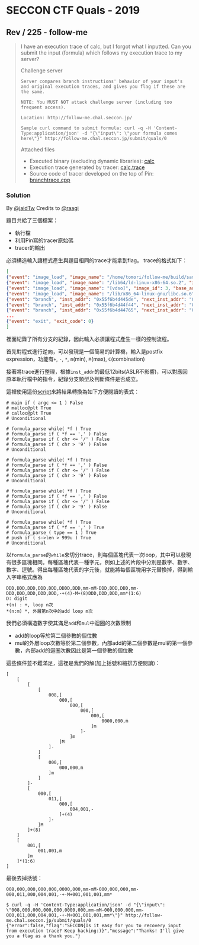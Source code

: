 # SECCON CTF Quals - 2019

## Rev / 225 - follow-me

> I have an execution trace of calc, but I forgot what I inputted. Can you submit the input (formula) which follows my execution trace to my server?
> 
> Challenge server
> 
>     Server compares branch instructions' behavior of your input's and original execution traces, and gives you flag if these are the same.
>     
>     NOTE: You MUST NOT attack challenge server (including too frequent access).
>     
>     Location: http://follow-me.chal.seccon.jp/
>     
>     Sample curl command to submit formula: curl -q -H 'Content-Type:application/json' -d "{\"input\": \"your formula comes here\"}" http://follow-me.chal.seccon.jp/submit/quals/0
> 
> Attached files
> 
> * Executed binary (excluding dynamic libraries): [calc](calc)
> * Execution trace generated by tracer: [calc.trace](./calc.trace)
> * Source code of tracer developed on the top of Pin: [branchtrace.cpp](./branchtrace.cpp)

### Solution

By [@jaidTw](https://github.com/jaidTw)
Credits to [@raagi](https://github.com/nashi5566)

題目共給了三個檔案：
* 執行檔
* 利用Pin寫的tracer原始碼
* tracer的輸出

必須構造輸入讓程式產生與題目相同的trace才能拿到flag。
trace的格式如下：
```json
[
{"event": "image_load", "image_name": "/home/tomori/follow-me/build/sample/calc", "image_id": 1, "base_addr": "0x55f6b4d44000", "image_size": "0x1377"},
{"event": "image_load", "image_name": "/lib64/ld-linux-x86-64.so.2", "image_id": 2, "base_addr": "0x7f13ae220000", "image_size": "0x26c23"},
{"event": "image_load", "image_name": "[vdso]", "image_id": 3, "base_addr": "0x7ffc2b775000", "image_size": "0x100a"},
{"event": "image_load", "image_name": "/lib/x86_64-linux-gnu/libc.so.6", "image_id": 4, "base_addr": "0x7f1399a39000", "image_size": "0x3f0adf"},
{"event": "branch", "inst_addr": "0x55f6b4d445de", "next_inst_addr": "0", "branch_taken": true},
{"event": "branch", "inst_addr": "0x55f6b4d44f44", "next_inst_addr": "0", "branch_taken": false},
{"event": "branch", "inst_addr": "0x55f6b4d44765", "next_inst_addr": "0", "branch_taken": true},
...
{"event": "exit", "exit_code": 0}
]
```
裡面紀錄了所有分支的紀錄，因此輸入必須讓程式產生一樣的控制流程。

首先對程式進行逆向，可以發現是一個簡易的計算機，輸入是postfix expression，功能有`+`, `-`, `*`, `m`(min), `M`(max), `C`(combination)

接著將trace進行整理，根據`inst_addr`的最低12bits(ASLR不影響)，可以對應回原本執行檔中的指令，紀錄分支類型及判斷條件是否成立。

這裡使用這份[script](./trans.py)來將結果轉換為如下方便閱讀的表式：
```
# main if ( argc <= 1 ) False
# malloc@plt True
# calloc@plt True
# Unconditional

# formula_parse while( *f ) True
# formula_parse if ( *f == ',' ) False
# formula_parse if ( chr <= '/' ) False
# formula_parse if ( chr > '9' ) False
# Unconditional

# formula_parse while( *f ) True
# formula_parse if ( *f == ',' ) False
# formula_parse if ( chr <= '/' ) False
# formula_parse if ( chr > '9' ) False
# Unconditional

# formula_parse while( *f ) True
# formula_parse if ( *f == ',' ) False
# formula_parse if ( chr <= '/' ) False
# formula_parse if ( chr > '9' ) False
# Unconditional

# formula_parse while( *f ) True
# formula_parse if ( *f == ',' ) True
# formula_parse ( type == 1 ) True
# push if ( s->len > 999u ) True
# Unconditional
```

以`formula_parse`的`while`來切分trace，則每個區塊代表一次loop，其中可以發現有很多區塊相同。每種區塊代表一種字元，例如上述的片段中分別是數字、數字、數字、逗號。得出每種區塊代表的字元後，就能將每個區塊用字元替換掉，得到輸入字串格式應為

```
DDD,DDD,DDD,DDD,DDD,DDDD,DDD,mm-mM-DDD,DDD,DDD,mm-DDD,DDD,DDD,DDD,DDD,-+(4)-M+(8)DDD,DDD,DDD,mm*(1:6)
D: digit
+(n) : +, loop n次
*(n:m) *, 外層第n次中的add loop m次
```

我們必須構造數字使其滿足`add`和`mul`中迴圈的次數限制
* add的loop等於第二個參數的個位數
* mul的外層loop次數等於第二個參數，內部add的第二個參數是mul的第一個參數，內部add的迴圈次數因此是第一個參數的個位數

這些條件並不難滿足，這裡是我們的解(加上括號和縮排方便閱讀)：
```
[
    [
        [
            [
                008,[
                    000,[
                        000,[
                            000,[
                                000,[
                                    0000,000,m
                                ]m
                            ]-
                        ]m
                    ]M
                ]-
            ]
            [
                000,[
                    000,000,m
                ]m
            ]
        ]-
        [
            000,[
                011,[
                    000,[
                        004,001,-
                    ]+(4)
                ]-
            ]M
        ]+(8)
    ]
    [
        001,[
            001,001,m
        ]m
    ]*(1:6)
]
```

最後去掉括號：
```
008,000,000,000,000,0000,000,mm-mM-000,000,000,mm-000,011,000,004,001,-+-M+001,001,001,mm*
```
```
$ curl -q -H 'Content-Type:application/json' -d "{\"input\": \"008,000,000,000,000,0000,000,mm-mM-000,000,000,mm-000,011,000,004,001,-+-M+001,001,001,mm*\"}" http://follow-me.chal.seccon.jp/submit/quals/0
{"error":false,"flag":"SECCON{Is it easy for you to recovery input from execution trace? Keep hacking:)}","message":"Thanks! I'll give you a flag as a thank you."}
```
